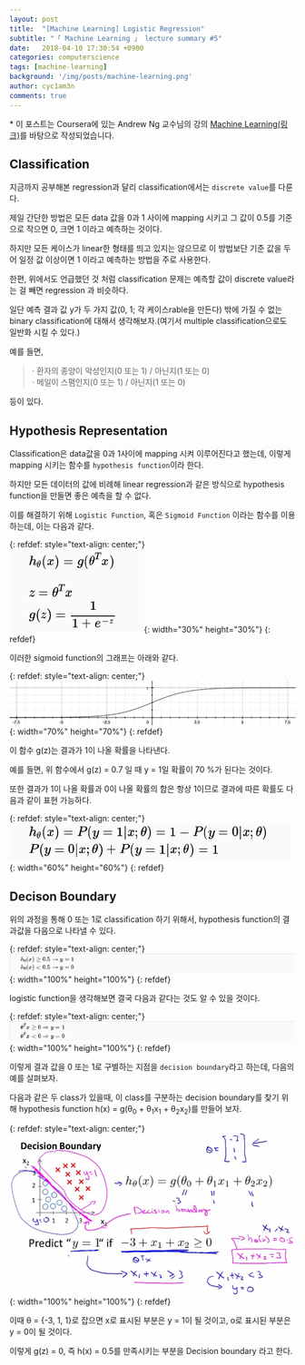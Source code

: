 ```yaml
---
layout: post
title:  "[Machine Learning] Logistic Regression"
subtitle: "「 Machine Learning 」 lecture summary #5"
date:   2018-04-10 17:30:54 +0900
categories: computerscience
tags: [machine-learning]
background: '/img/posts/machine-learning.png'
author: cyc1am3n
comments: true
---
```

\* 이 포스트는 Coursera에 있는 Andrew Ng 교수님의 강의 [Machine Learning(링크)](https://www.coursera.org/learn/machine-learning)를 바탕으로 작성되었습니다.

## Classification  

지금까지 공부해본 regression과 달리 classification에서는 `discrete value`를 다룬다.  

제일 간단한 방법은 모든 data 값을 0과 1 사이에 mapping 시키고 그 값이 0.5를 기준으로 작으면 0, 크면 1 이라고 예측하는 것이다.  

하지만 모든 케이스가 linear한 형태를 띄고 있지는 않으므로 이 방법보단 기준 값을 두어 일정 값 이상이면 1 이라고 예측하는 방법을 주로 사용한다.  

한편, 위에서도 언급했던 것 처럼 classification 문제는 예측할 값이 discrete value라는 걸 빼면 regression 과 비슷하다.  

일단 예측 결과 값 y가 두 가지 값(0, 1; 각 케이스rable을 만든다) 밖에 가질 수 없는 binary classification에 대해서 생각해보자.(여기서 multiple classification으로도 일반화 시킬 수 있다.)  

예를 들면,  
> · 환자의 종양이 악성인지(0 또는 1) / 아닌지(1 또는 0)  
 · 메일이 스팸인지(0 또는 1) / 아닌지(1 또는 0)  

등이 있다.  

## Hypothesis Representation  

Classification은 data값을 0과 1사이에 mapping 시켜 이루어진다고 했는데, 이렇게 mapping 시키는 함수를 `hypothesis function`이라 한다.  

하지만 모든 데이터의 값에 비례해 linear regression과 같은 방식으로 hypothesis function을 만들면 좋은 예측을 할 수 없다.  

이를 해결하기 위해  `Logistic Function`, 혹은 `Sigmoid Function` 이라는 함수를 이용하는데, 이는 다음과 같다.

{: refdef: style="text-align: center;"}  
![그림1](/img/posts/logistic-regression/01.png){: width="30%" height="30%"}
{: refdef}

이러한 sigmoid function의 그래프는 아래와 같다.  

{: refdef: style="text-align: center;"}  
![그림2](/img/posts/logistic-regression/02.png){: width="70%" height="70%"}
{: refdef}

이 함수 g(z)는 결과가 1이 나올 확률을 나타낸다.  

예를 들면, 위 함수에서 g(z) = 0.7 일 때 y = 1일 확률이 70 %가 된다는 것이다.  

또한 결과가 1이 나올 확률과 0이 나올 확률의 합은 항상 1이므로 결과에 따른 확률도 다음과 같이 표현 가능하다.  

{: refdef: style="text-align: center;"}  
![그림3](/img/posts/logistic-regression/03.png){: width="60%" height="60%"}
{: refdef}


## Decison Boundary  

위의 과정을 통해 0 또는 1로 classification 하기 위해서, hypothesis function의 결과값을 다음으로 나타낼 수 있다.  

{: refdef: style="text-align: center;"}  
![그림4](/img/posts/logistic-regression/04.png){: width="100%" height="100%"}
{: refdef}

logistic function을 생각해보면 결국 다음과 같다는 것도 알 수 있을 것이다.  

{: refdef: style="text-align: center;"}  
![그림5](/img/posts/logistic-regression/05.png){: width="100%" height="100%"}
{: refdef}

이렇게 결과 값을 0 또는 1로 구별하는 지점을 `decision boundary`라고 하는데, 다음의 예를 살펴보자.  

다음과 같은 두 class가 있을때, 이 class를 구분하는 decision boundary를 찾기 위해 hypothesis function h(x) = g(θ<sub>0</sub> + θ<sub>1</sub>x<sub>1</sub> + θ<sub>2</sub>x<sub>2</sub>)를 만들어 보자.  

{: refdef: style="text-align: center;"}  
![그림6](/img/posts/logistic-regression/06.png){: width="100%" height="100%"}
{: refdef}

이때 θ = {-3, 1, 1}로 잡으면 x로 표시된 부분은 y = 1이 될 것이고, o로 표시된 부분은 y = 0이 될 것이다.  

이렇게 g(z) = 0, 즉 h(x) = 0.5를 만족시키는 부분을 Decision boundary 라고 한다.